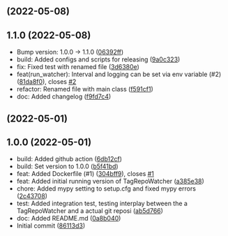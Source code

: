 ##  (2022-05-08)




## 1.1.0 (2022-05-08)

* Bump version: 1.0.0 → 1.1.0 ([06392ff](https://github.com/kschweiger/repo-watcher/commit/06392ff))
* build: Added configs and scripts for releasing ([9a0c323](https://github.com/kschweiger/repo-watcher/commit/9a0c323))
* fix: Fixed test with renamed file ([3d6380e](https://github.com/kschweiger/repo-watcher/commit/3d6380e))
* feat(run_watcher): Interval and logging can be set via env variable (#2) ([81da8f0](https://github.com/kschweiger/repo-watcher/commit/81da8f0)), closes [#2](https://github.com/kschweiger/repo-watcher/issues/2)
* refactor: Renamed file with main class ([f591cf1](https://github.com/kschweiger/repo-watcher/commit/f591cf1))
* doc: Added changelog ([f9fd7c4](https://github.com/kschweiger/repo-watcher/commit/f9fd7c4))



##  (2022-05-01)




## 1.0.0 (2022-05-01)

* build: Added github action ([6db12cf](https://github.com/kschweiger/repo-watcher/commit/6db12cf))
* build: Set version to 1.0.0 ([b5f41bd](https://github.com/kschweiger/repo-watcher/commit/b5f41bd))
* feat: Added Dockerfile (#1) ([304bff9](https://github.com/kschweiger/repo-watcher/commit/304bff9)), closes [#1](https://github.com/kschweiger/repo-watcher/issues/1)
* feat: Added initial running version of TagRepoWatcher ([a385e38](https://github.com/kschweiger/repo-watcher/commit/a385e38))
* chore: Added mypy setting to setup.cfg and fixed mypy errors ([2c43708](https://github.com/kschweiger/repo-watcher/commit/2c43708))
* test: Added integration test, testing interplay between the a TagRepoWatcher and a actual git reposi ([ab5d766](https://github.com/kschweiger/repo-watcher/commit/ab5d766))
* doc: Added README.md ([0a8b040](https://github.com/kschweiger/repo-watcher/commit/0a8b040))
* Initial commit ([86113d3](https://github.com/kschweiger/repo-watcher/commit/86113d3))



